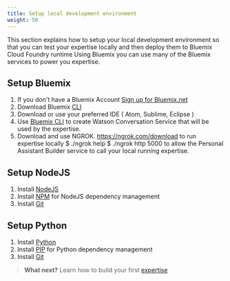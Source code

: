 ```yaml
---
title: Setup local development environment
weight: 50
---
```

This section explains how to setup your local development environment so that you can test your expertise locally and then deploy them to Bluemix Cloud Foundry runtime Using Bluemix you can use many of the Bluemix services to power you expertise.

## Setup Bluemix  
1.  If you don't have a Bluemix Account [Sign up for Bluemix.net](https://console.ng.bluemix.net/registration/)
2.  Download Bluemix [CLI](https://console.ng.bluemix.net/docs/cli/index.html#cli)
3.  Download or use your preferred IDE ( Atom, Sublime, Eclipse )
4.  Use [Bluemix CLI](https://console.ng.bluemix.net/docs/cli/index.html#downloads) to create Watson Conversation Service that will be used by the expertise.
5.  Download and use NGROK. https://ngrok.com/download to run expertise locally $ ./ngrok help $ ./ngrok http 5000  to allow the Personal Assistant Builder service to call your local running expertise.

## Setup NodeJS
1.  Install [NodeJS](https://nodejs.org/en/)
2.  Install [NPM](https://docs.npmjs.com/cli/install) for NodeJS dependency management
3.  Install [Git](https://git-scm.com/downloads)

## Setup Python
1.  Install [Python](https://nodejs.org/en/)
2.  Install [PIP](https://pip.pypa.io/en/stable/reference/pip_download/#pip-download) for Python dependency management
3.  Install [Git](https://git-scm.com/downloads)

> **What next?** Learn how to build your first [expertise]({{site.baseurl}}/expertise/build-expertise/)
